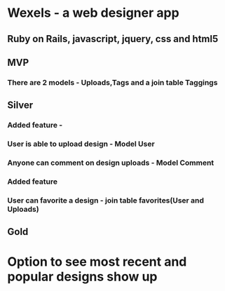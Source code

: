 # Wexels - a web designer app
## Ruby on Rails, javascript, jquery, css and html5
## MVP
### There are 2 models - Uploads,Tags and a join table Taggings

## Silver
### Added feature -
### User is able to upload design  - Model User
### Anyone can comment on design uploads - Model Comment

### Added feature
### User can favorite a design - join table favorites(User and Uploads)

## Gold
# Option to see most recent and popular designs show up
